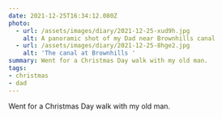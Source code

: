 ```yaml
---
date: 2021-12-25T16:34:12.080Z
photo:
  - url: /assets/images/diary/2021-12-25-xud9h.jpg
    alt: A panoramic shot of my Dad near Brownhills canal
  - url: /assets/images/diary/2021-12-25-8hge2.jpg
    alt: 'The canal at Brownhills '
summary: Went for a Christmas Day walk with my old man.
tags:
- christmas
- dad
---
```

Went for a Christmas Day walk with my old man. 
